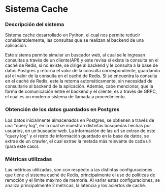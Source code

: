 # Sistema Cache

### Descripción del sistema

Sistema cache desarrollado en Python, el cual nos permite reducir considerablemente, las consultas que se realizan al backend de una aplicación.

Este sistema permite simular un buscador web, al cual se le ingresan consultas a través de un cliente(API) y este revisa si existe la consulta en el caché de Redis, si no existe, se dirige al backend y le consulta a la base de datos Postgres y retorna el valor de la consulta correspondiente, guardando así el valor de la consulta en el caché de Redis. Si se encuentra la consulta en el caché de Redis, este la retorna automáticamente, sin necesidad de consultarle al backend de la aplicación. Además, cabe mencionar, que la forma de comunicación entre el backend y el cliente, es a través de GRPC, el cual es un moderno sistema de llamada a procedimiento.

### Obtención de los datos guardados en Postgres

Los datos inicialmente almacenados en Postgres, se obtienen a través de una "query log", en la cual se muestran distintas búsquedas hechas por usuarios, en un buscador web. La información de las url se extrae de este "query log" y el resto de información guardado en la base de datos, se extrae de un crawler, el cual extrae la metada más relevante de cada url (para este caso).

### Métricas utilizadas

Las métricas utilizadas, son con respecto a las distintas configuraciones que tiene el sistema caché de Redis, principalmente el uso de políticas de remoción y el límite máximo de memoria. Al variar estas configuraciones, se analiza principalmente 2 métricas, la latencia y los aciertos de caché.

